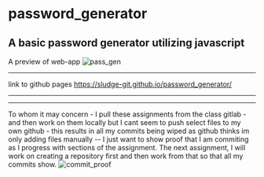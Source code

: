 # password_generator
A basic password generator utilizing javascript
--------------------------------------------------
A preview of web-app
![pass_gen](https://user-images.githubusercontent.com/67348654/108678675-05c8a100-74b1-11eb-85fe-3cf832e7d2af.jpg)


--------------------------------------------------



link to github pages
https://sludge-git.github.io/password_generator/

--------------------------------------------------

















--------------------------------------------------
To whom it may concern - I pull these assignments from the class gitlab - and then work on them locally but I cant seem to push select files to my own github - this results in all my commits being wiped as github thinks im only adding files manually -- I just want to show proof that I am commiting as I progress with sections of the assignment. The next assignment, I will work on creating a repository first and then work from that so that all my commits show.
![commit_proof](https://user-images.githubusercontent.com/67348654/108677866-e8df9e00-74af-11eb-801b-acdc277fcef7.jpg)
